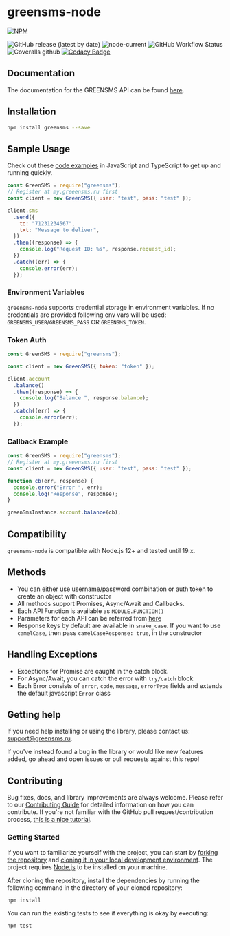 # greensms-node

[![NPM](https://nodei.co/npm/greensms.png?downloads=true&stars=true)](https://nodei.co/npm/greensms/)

![GitHub release (latest by date)](https://img.shields.io/github/v/release/greensms-ru/greensms-node)
![node-current](https://img.shields.io/node/v/greensms)
![GitHub Workflow Status](https://img.shields.io/github/workflow/status/greensms-ru/greensms-node/Node.js%20Package)
![Coveralls github](https://img.shields.io/coveralls/github/greensms-ru/greensms-node)
[![Codacy Badge](https://app.codacy.com/project/badge/Grade/bda5e78fb51a4c24b2935d93369df539)](https://www.codacy.com/gh/greensms-ru/greensms-node/dashboard?utm_source=github.com&utm_medium=referral&utm_content=greensms-ru/greensms-node&utm_campaign=Badge_Grade)

## Documentation

The documentation for the GREENSMS API can be found [here][apidocs].

## Installation

```bash
npm install greensms --save
```

## Sample Usage

Check out these [code examples](examples) in JavaScript and TypeScript to get up and running quickly.

```javascript
const GreenSMS = require("greensms");
// Register at my.greeensms.ru first
const client = new GreenSMS({ user: "test", pass: "test" });

client.sms
  .send({
    to: "71231234567",
    txt: "Message to deliver",
  })
  .then((response) => {
    console.log("Request ID: %s", response.request_id);
  })
  .catch((err) => {
    console.error(err);
  });
```

### Environment Variables

`greensms-node` supports credential storage in environment variables. If no credentials are provided following env vars will be used: `GREENSMS_USER`/`GREENSMS_PASS` OR `GREENSMS_TOKEN`.

### Token Auth

```javascript
const GreenSMS = require("greensms");

const client = new GreenSMS({ token: "token" });

client.account
  .balance()
  .then((response) => {
    console.log("Balance ", response.balance);
  })
  .catch((err) => {
    console.error(err);
  });
```

### Callback Example

```javascript
const GreenSMS = require("greensms");
// Register at my.greeensms.ru first
const client = new GreenSMS({ user: "test", pass: "test" });

function cb(err, response) {
  console.error("Error ", err);
  console.log("Response", response);
}

greenSmsInstance.account.balance(cb);
```

## Compatibility

`greensms-node` is compatible with Node.js 12+ and tested until 19.x.


## Methods

- You can either use username/password combination or auth token to create an object with constructor
- All methods support Promises, Async/Await and Callbacks.
- Each API Function is available as `MODULE.FUNCTION()`
- Parameters for each API can be referred from [here][apidocs]
- Response keys by default are available in `snake_case`. If you want to use `camelCase`, then pass `camelCaseResponse: true`, in the constructor

## Handling Exceptions

- Exceptions for Promise are caught in the catch block.
- For Async/Await, you can catch the error with `try/catch` block
- Each Error consists of `error`, `code`, `message`, `errorType` fields and extends the default javascript `Error` class

## Getting help

If you need help installing or using the library, please contact us: [support@greensms.ru](mailto:support@greensms.ru).

If you've instead found a bug in the library or would like new features added, go ahead and open issues or pull requests against this repo!

## Contributing

Bug fixes, docs, and library improvements are always welcome. Please refer to our [Contributing Guide](CONTRIBUTING.md) for detailed information on how you can contribute.
If you're not familiar with the GitHub pull request/contribution process, [this is a nice tutorial](https://gun.io/blog/how-to-github-fork-branch-and-pull-request/).

### Getting Started

If you want to familiarize yourself with the project, you can start by [forking the repository](https://help.github.com/articles/fork-a-repo/) and [cloning it in your local development environment](https://help.github.com/articles/cloning-a-repository/). The project requires [Node.js](https://nodejs.org) to be installed on your machine.

After cloning the repository, install the dependencies by running the following command in the directory of your cloned repository:

```bash
npm install
```

You can run the existing tests to see if everything is okay by executing:

```bash
npm test
```

[apidocs]: https://api.greensms.ru/
